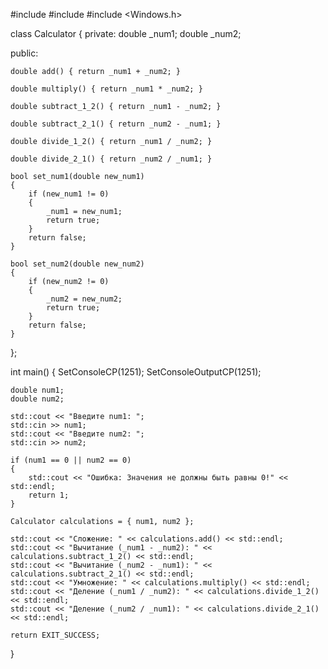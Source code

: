#include <iostream>
#include <string>
#include <Windows.h>

class Calculator
{
private:
	double _num1;
	double _num2;

public:

	double add() { return _num1 + _num2; }

	double multiply() { return _num1 * _num2; }

	double subtract_1_2() { return _num1 - _num2; }

	double subtract_2_1() { return _num2 - _num1; }

	double divide_1_2() { return _num1 / _num2; }

	double divide_2_1() { return _num2 / _num1; }

	bool set_num1(double new_num1)
	{
		if (new_num1 != 0)
		{
			_num1 = new_num1;
			return true;
		}
		return false;
	}

	bool set_num2(double new_num2)
	{
		if (new_num2 != 0)
		{
			_num2 = new_num2;
			return true;
		}
		return false;
	}

};



int main()
{
	SetConsoleCP(1251);
	SetConsoleOutputCP(1251);

	double num1;
	double num2;

	std::cout << "Введите num1: ";
	std::cin >> num1;
	std::cout << "Введите num2: ";
	std::cin >> num2;

	if (num1 == 0 || num2 == 0)
	{
		std::cout << "Oшибка: Значения не должны быть равны 0!" << std::endl;
		return 1;
	}

	Calculator calculations = { num1, num2 };

	std::cout << "Сложение: " << calculations.add() << std::endl;
	std::cout << "Вычитание (_num1 - _num2): " << calculations.subtract_1_2() << std::endl;
	std::cout << "Вычитание (_num2 - _num1): " << calculations.subtract_2_1() << std::endl;
	std::cout << "Умножение: " << calculations.multiply() << std::endl;
	std::cout << "Деление (_num1 / _num2): " << calculations.divide_1_2() << std::endl;
	std::cout << "Деление (_num2 / _num1): " << calculations.divide_2_1() << std::endl;

	return EXIT_SUCCESS;
}